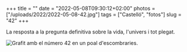 +++
title = ""
date = "2022-05-08T09:30:12+02:00"
photos = ["/uploads/2022/2022-05-08-42.jpg"]
tags = ["Castelló", "fotos"]
slug = "42"
+++

La resposta a la pregunta definitiva sobre la vida, l'univers i tot plegat.

<img alt="Grafit amb el número 42 en un poal d'escombraries." src="/uploads/2022/2022-05-08-42.jpg">
